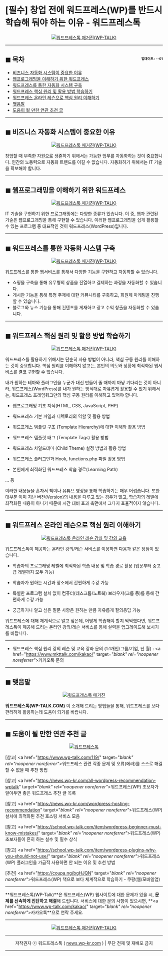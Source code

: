 # [필수] 창업 전에 워드프레스(WP)를 반드시 학습해 둬야 하는 이유 - 워드프레스톡

<center><a href="https://www.wp-talk.com/kakao/" target="_blank" rel="noopener noreferrer"_><img src="https://hellotblog.files.wordpress.com/2019/05/wptalk-why-you-should-learn-01-300x300.png" style="max-width:100%;" alt="워드프레스톡 매거진(WP-TALK)"></a></center>

<!-- <a name="index"></a> -->
***
## ◼︎ 목차 <span style="font-size:0.5em; float:right; padding:0.5em 0 0;">업데이트 : <span class="post-year"></span>-<span class="post-month-digits"></span>-01</span>

- [비즈니스 자동화 시스템이 중요한 이유](#index-00)
- [웹프로그래밍을 이해하기 위한 워드프레스](#index-01)
- [워드프레스를 통한 자동화 시스템 구축](#index-02)
- [워드프레스 핵심 원리 및 활용 방법 학습하기](#index-03)
- [워드프레스 온라인 레슨으로 핵심 원리 이해하기](#index-04)
- [맺음말](#index-epilogue)
- [도움이 될 만한 연관 추천 글](#recommendation)

<!-- <a name="index-00"></a> -->
***
## ◼︎ 비즈니스 자동화 시스템이 중요한 이유

<center><a href="https://www.wp-talk.com/kakao/" target="_blank" rel="noopener noreferrer"_><img src="https://hellotblog.files.wordpress.com/2019/04/wptalk-wordpress-logo-01-800.png" style="max-width:100%;" alt="워드프레스톡 매거진(WP-TALK)"></a></center>

창업할 때 부족한 자원으로 생존하기 위해서는 가능한 업무를 자동화하는 것이 중요합니다.
인간의 노동력으로 자동화 트렌드를 이길 수 없습니다.
자동화하기 위해서는 IT 기술을 확보해야 합니다.

<!-- <a name="index-01"></a> -->
***
## ◼︎ 웹프로그래밍을 이해하기 위한 워드프레스

<center><a href="https://www.wp-talk.com/kakao/" target="_blank" rel="noopener noreferrer"_><img src="https://hellotblog.files.wordpress.com/2019/05/wordpress-child-theme-cover-800.png" style="max-width:100%;" alt="워드프레스톡 매거진(WP-TALK)"></a></center>

IT 기술을 구현하기 위한 프로그래밍에는 다양한 종류가 있습니다.
이 중, 웹과 관련된 기술은 웹프로그래밍을 통해 구현할 수 있습니다.
이러한 웹프로그래밍을 쉽게 활용할 수 있는 프로그램 중 대표적인 것이 워드프레스(WordPress)입니다.

<!-- <a name="index-02"></a> -->
***
## ◼︎ 워드프레스를 통한 자동화 시스템 구축

<center><a href="https://www.wp-talk.com/kakao/" target="_blank" rel="noopener noreferrer"_><img src="https://hellotblog.files.wordpress.com/2019/04/wptalk-wordpress-logo-02-800.png" style="max-width:100%;" alt="워드프레스톡 매거진(WP-TALK)"></a></center>

워드프레스를 통한 웹서비스를 통해서 다양한 기능을 구현하고 자동화할 수 있습니다.

- 쇼핑몰 구축을 통해 유무형의 상품을 진열하고 결제하는 과정을 자동화할 수 있습니다.
- 게시판 기능을 통해 특정 주제에 대한 커뮤니티를 구축하고, 회원제 마케팅을 진행할 수 있습니다.
- 블로그와 뉴스 기능을 통해 컨텐츠를 게재하고 광고 수익 창출을 자동화할 수 있습니다.

<!-- <a name="index-03"></a> -->
***
## ◼︎ 워드프레스 핵심 원리 및 활용 방법 학습하기

<center><a href="https://www.wp-talk.com/kakao/" target="_blank" rel="noopener noreferrer"_><img src="https://hellotblog.files.wordpress.com/2019/04/wptalk-wordpress-logo-03-800.png" style="max-width:100%;" alt="워드프레스톡 매거진(WP-TALK)"></a></center>

워드프레스를 활용하기 위해서는 단순히 사용 방법이 아니라, 핵심 구동 원리를 이해하는 것이 중요합니다.
핵심 원리를 이해하지 않고는, 본인의 의도와 상황에 최적화된 웹서비스를 결코 구현할 수 없습니다.

내가 원하는 테마와 플러그인을 누군가 대신 만들어 줄 때까지 마냥 기다리는 것이 아니라, 워드프레스(WordPress)를 내가 원하는 방식대로 자유롭게 활용할 수 있기 위해서는, 워드프레스 프레임워크만의 핵심 구동 원리를 이해하고 있어야 합니다.

- 웹프로그래밍 기초 지식(HTML, CSS, JavaScript, PHP)

- 워드프레스 기본 파일과 디렉토리의 역할 및 활용 방법

- 워드프레스 템플릿 구조 (Template Hierarchy)에 대한 이해와 활용 방법

- 워드프레스 템플릿 태그 (Template Tags) 활용 방법

- 워드프레스 차일드테마 (Child Theme) 설정 방법과 활용 방법

- 워드프레스 플러그인과 Hook, functions.php 파일 활용 방법

- 본인에게 최적화된 워드프레스 학습 경로(Learning Path)

... 등

이러한 내용들을 혼자서 책이나 유튜브 영상을 통해 학습하기는 매우 어렵습니다. 또한 대부분 이미 지난 버전(Version)의 내용을 다루고 있는 경우가 많고, 학습자의 레벨에 최적화된 내용이 아니기 때문에 시간 대비 효과 측면에서 그다지 효율적이지 않습니다.

<!-- <a name="index-04"></a> -->
***
## ◼︎ 워드프레스 온라인 레슨으로 핵심 원리 이해하기

<center><a href="https://www.wp-talk.com/lesson/" target="_blank" rel="noopener noreferrer"_><img src="https://hellotblog.files.wordpress.com/2019/03/classroom-online-wptalk-00-800x500.png" style="max-width:100%;" alt="워드프레스톡 온라인 레슨 강좌 및 강의 교육"></a></center>

워드프레스톡이 제공하는 온라인 강의/레슨 서비스를 이용하면 다음과 같은 장점이 있습니다.

- 학습자의 프로그래밍 레벨에 최적화된 학습 내용 및 학습 경로 활용 (입문부터 중고급 레벨까지 모두 가능)

- 학습자가 원하는 시간과 장소에서 간편하게 수강 가능

- 특별한 프로그램 설치 없이 컴퓨터(데스크톱/노트북) 브라우저(크롬 등)를 통해 간편하게 수강 가능

- 궁금하거나 알고 싶은 질문 사항은 원하는 만큼 자유롭게 질의응답 가능

워드프레스에 대해 체계적으로 알고 싶은데, 어떻게 학습해야 할지 막막했다면, 워드프레스톡이 제공해 드리는 온라인 강의/레슨 서비스를 통해 실력을 업그레이드해 보시기를 바랍니다.

***
- 워드프레스 핵심 원리 강의 레슨 및 교육 강좌 문의 (1:1개인/그룹/기업, <span class="post-year"></span>년 <span class="post-month"></span>월) : <a href="https://www.mkttalk.com/kakao/" target="_blank" rel="noopener noreferrer"_>카카오톡 문의</a>

<!-- <a name="index-epilogue"></a> -->
***
## ◼︎ 맺음말

<center><a href="https://www.wp-talk.com/kakao/" target="_blank" rel="noopener noreferrer"_><img src="https://hellotblog.files.wordpress.com/2019/01/wptalk-com-cover-01.png" style="max-width:100%;" alt="워드프레스톡 매거진"></a></center>

**워드프레스톡(WP-TALK.COM)** 이 소개해 드리는 방법들을 통해, 워드프레스를 보다 편리하게 활용하는데 도움이 되기를 바랍니다.

<!-- <a name="recommendation"></a> -->
***
## ◼︎ 도움이 될 만한 연관 추천 글

<center><a href="https://www.wp-talk.com/kakao/" target="_blank" rel="noopener noreferrer"_><img src="https://hellotblog.files.wordpress.com/2019/04/ttmkt-logo-girl-round-02-120x120.png" style="max-width:100%;" alt="워드프레스톡"></a></center>

[참고] <a href="https://www.wp-talk.com/119/" target="_blank" rel="noopener noreferrer"_>워드프레스 관련 각종 문제 및 오류(에러)를 스스로 해결할 수 없을 때 추천 방법</a>

[참고] <a href="https://news.wp-kr.com/all-wordpress-recommendation-wptalk" target="_blank" rel="noopener noreferrer"_>워드프레스(WP) 초보자가 알아두면 좋은 워드프레스 추천 글 목록</a>

[참고] <a href="https://news.wp-kr.com/wordpress-hosting-recommendation" target="_blank" rel="noopener noreferrer"_>워드프레스(WP) 설치에 최적화된 추천 호스팅 서비스 모음</a>

[참고] <a href="https://school.wp-talk.com/item/wordpress-beginner-must-know-mistakes/" target="_blank" rel="noopener noreferrer"_>워드프레스(WP) 초보자들이 흔히 하는 실수 및 필수 상식</a>

[참고] <a href="https://school.wp-talk.com/item/wordpress-plugins-why-you-should-not-use/" target="_blank" rel="noopener noreferrer"_>워드프레스(WP) 플러그인을 가급적 사용하면 안 되는 이유 및 추천 방법</a>

[추천] <a href="https://coupa.ng/bgHJQN" target="_blank" rel="noopener noreferrer"_>워드프레스(WP) 책으로 보다 체계적으로 학습하기 - 쿠팡(웹/모바일앱)</a>

***
**워드프레스톡(WP-Talk)**은 워드프레스(WP) 웹사이트에 대한 문제가 있을 시, **문제를 신속하게 진단하고 해결**해 드립니다. 서비스에 대한 문의 사항이 있으시면, **<a href="https://www.wp-talk.com/kakao/" target="_blank" rel="noopener noreferrer"_>카카오톡</a>**으로 연락 주세요.

***
<center><a href="https://www.wp-talk.com/kakao/" target="_blank" rel="noopener noreferrer"_><img src="https://hellotblog.files.wordpress.com/2019/03/wptalk-logo-120x120.png" style="max-width:100%;" alt="워드프레스톡 매거진(WP-TALK)"></a></center>

***
<center>저작권자 ⓒ 워드프레스톡 ( <a href="https://www.wp-talk.com/kakao/" target="_blank" rel="noopener noreferrer"_>news.wp-kr.com</a> ) | 무단 전재 및 재배포 금지</center>

***
